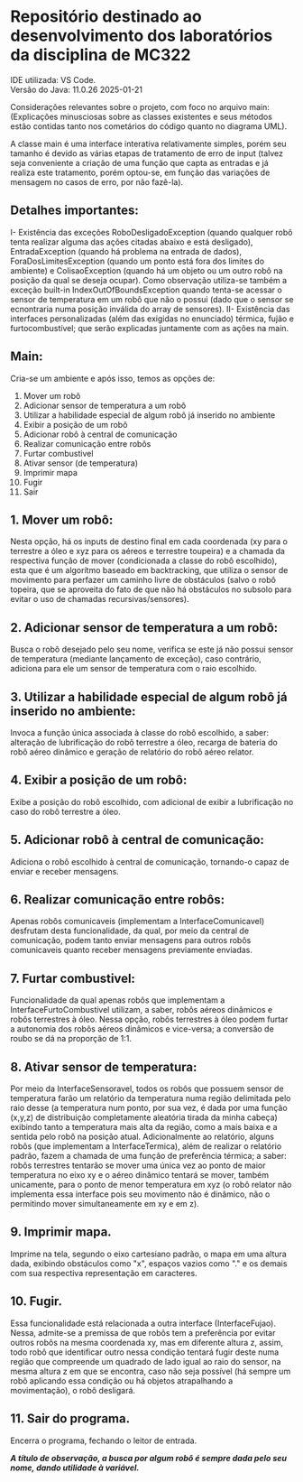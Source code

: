 
# Repositório destinado ao desenvolvimento dos laboratórios da disciplina de MC322
IDE utilizada: VS Code.  
Versão do Java:  11.0.26 2025-01-21  


<p>Considerações relevantes sobre o projeto, com foco no arquivo main: (Explicações minusciosas sobre as classes existentes e seus métodos estão contidas tanto nos cometários do código quanto no diagrama UML).  

<p>A classe main é uma interface interativa relativamente simples, porém seu tamanho é devido as várias etapas de tratamento de erro de input (talvez seja conveniente a criação de uma função que capta as entradas e já realiza este tratamento, porém optou-se, em função das variações de mensagem no casos de erro, por não fazê-la).

## Detalhes importantes:
  I- Existência das exceções RoboDesligadoException (quando qualquer robô tenta realizar alguma das ações citadas abaixo e está desligado), EntradaException (quando há problema na entrada de dados), ForaDosLimitesException (quando um ponto está fora dos limites do ambiente) e ColisaoException (quando há um objeto ou um outro robô na posição da qual se deseja ocupar). Como observação utiliza-se também a exceção built-in IndexOutOfBoundsException quando tenta-se acessar o sensor de temperatura em um robô que não o possui (dado que o sensor se ecnontraria numa posição inválida do array de sensores).
  II- Existência das interfaces personalizadas (além das exigidas no enunciado) térmica, fujão e furtocombustível; que serão explicadas juntamente com as ações na main.
  
  ## Main:
<p>Cria-se um ambiente e após isso, temos as opções de:  
  
  1. Mover um robô
  2. Adicionar sensor de temperatura a um robô
  3. Utilizar a habilidade especial de algum robô já inserido no ambiente
  4. Exibir a posição de um robô
  5. Adicionar robô à central de comunicação
  6. Realizar comunicação entre robôs
  7. Furtar combustivel
  8. Ativar sensor (de temperatura)
  9. Imprimir mapa
  10. Fugir
  11. Sair
 
## 1. Mover um robô:
<p> Nesta opção, há os inputs de destino final em cada coordenada (xy para o terrestre a óleo e xyz para os aéreos e terrestre toupeira) e a chamada da respectiva função de mover (condicionada a classe do robô escolhido), esta que é um algorítmo baseado em backtracking, que utiliza o sensor de movimento para perfazer um caminho livre de obstáculos (salvo o robô topeira, que se aproveita do fato de que não há obstáculos no subsolo para evitar o uso de chamadas recursivas/sensores).
  
## 2. Adicionar sensor de temperatura a um robô: 
<p> Busca o robô desejado pelo seu nome, verifica se este já não possui sensor de temperatura (mediante lançamento de exceção), caso contrário, adiciona para ele um sensor de temperatura com o raio escolhido.
  
## 3. Utilizar a habilidade especial de algum robô já inserido no ambiente: 
<p> Invoca a função única associada à classe do robô escolhido, a saber: alteração de lubrificação do robô terrestre a óleo, recarga de bateria do robô aéreo dinâmico e geração de relatório do robô aéreo relator.
  
## 4. Exibir a posição de um robô: 
<p> Exibe a posição do robô escolhido, com adicional de exibir a lubrificação no caso do robô terrestre a óleo.

## 5. Adicionar robô à central de comunicação:
<p> Adiciona o robô escolhido à central de comunicação, tornando-o capaz de enviar e receber mensagens.  
  
## 6. Realizar comunicação entre robôs:
<p> Apenas robôs comunicaveis (implementam a InterfaceComunicavel) desfrutam desta funcionalidade, da qual, por meio da central de comunicação, podem tanto enviar mensagens para outros robôs comunicaveis quanto receber mensagens previamente enviadas.

## 7. Furtar combustivel:
<p> Funcionalidade da qual apenas robôs que implementam a InterfaceFurtoCombustivel utilizam, a saber, robôs aéreos dinâmicos e robôs terrestres à óleo. Nessa opção, robôs terrestres à óleo podem furtar a autonomia dos robôs aéreos dinâmicos e vice-versa; a conversão de roubo se dá na proporção de 1:1.

## 8. Ativar sensor de temperatura:
<p> Por meio da InterfaceSensoravel, todos os robôs que possuem sensor de temperatura farão um relatório da temperatura numa região delimitada pelo raio desse (a temperatura num ponto, por sua vez, é dada por uma função (x,y,z) de distribuição completamente aleatória tirada da minha cabeça) exibindo tanto a temperatura mais alta da região, como a mais baixa e a sentida pelo robô na posição atual. Adicionalmente ao relatório, alguns robôs (que implementam a InterfaceTermica), além de realizar o relatório padrão, fazem a chamada de uma função de preferência térmica; a saber: robôs terrestres tentarão se mover uma única vez ao ponto de maior temperatura no eixo xy e o aéreo dinâmico tentará se mover, também unicamente, para o ponto de menor temperatura em xyz (o robô relator não implementa essa interface pois seu movimento não é dinâmico, não o permitindo mover simultaneamente em xy e em z).

## 9. Imprimir mapa.
<p> Imprime na tela, segundo o eixo cartesiano padrão, o mapa em uma altura dada, exibindo obstáculos como "x", espaços vazios como "." e os demais com sua respectiva representação em caracteres.

## 10. Fugir.
<p> Essa funcionalidade está relacionada a outra interface (InterfaceFujao). Nessa, admite-se a premissa de que robôs tem a preferência por evitar outros robôs na mesma coordenada xy, mas em diferente altura z, assim, todo robô que identificar outro nessa condição tentará fugir deste numa região que compreende um quadrado de lado igual ao raio do sensor, na mesma altura z em que se encontra, caso não seja possível (há sempre um robô aplicando essa condição ou há objetos atrapalhando a movimentação), o robô desligará.

## 11. Sair do programa.
<p> Encerra o programa, fechando o leitor de entrada.
  
***A título de observação, a busca por algum robô é sempre dada pelo seu nome, dando utilidade à variável.***
    
